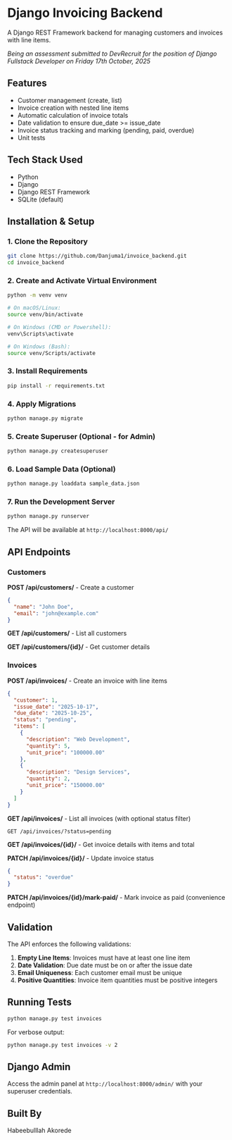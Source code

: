 # Django Invoicing Backend

A Django REST Framework backend for managing customers and invoices with line items.

_Being an assessment submitted to DevRecruit for the position of Django Fullstack Developer on Friday 17th October, 2025_

## Features
- Customer management (create, list)
- Invoice creation with nested line items
- Automatic calculation of invoice totals
- Date validation to ensure due_date >= issue_date
- Invoice status tracking and marking (pending, paid, overdue)
- Unit tests

## Tech Stack Used

- Python 
- Django
- Django REST Framework
- SQLite (default)

## Installation & Setup

### 1. Clone the Repository
```bash
git clone https://github.com/Danjuma1/invoice_backend.git
cd invoice_backend
```

### 2. Create and Activate Virtual Environment
```bash
python -m venv venv

# On macOS/Linux:
source venv/bin/activate

# On Windows (CMD or Powershell):
venv\Scripts\activate

# On Windows (Bash):
source venv/Scripts/activate
```

### 3. Install Requirements
```bash
pip install -r requirements.txt
```

### 4. Apply Migrations
```bash
python manage.py migrate
```

### 5. Create Superuser (Optional - for Admin)
```bash
python manage.py createsuperuser
```

### 6. Load Sample Data (Optional)
```bash
python manage.py loaddata sample_data.json
```

### 7. Run the Development Server
```bash
python manage.py runserver
```

The API will be available at `http://localhost:8000/api/`

## API Endpoints

### Customers

**POST /api/customers/** - Create a customer
```json
{
  "name": "John Doe",
  "email": "john@example.com"
}
```

**GET /api/customers/** - List all customers

**GET /api/customers/{id}/** - Get customer details

### Invoices

**POST /api/invoices/** - Create an invoice with line items
```json
{
  "customer": 1,
  "issue_date": "2025-10-17",
  "due_date": "2025-10-25",
  "status": "pending",
  "items": [
    {
      "description": "Web Development",
      "quantity": 5,
      "unit_price": "100000.00"
    },
    {
      "description": "Design Services",
      "quantity": 2,
      "unit_price": "150000.00"
    }
  ]
}
```

**GET /api/invoices/** - List all invoices (with optional status filter)
```
GET /api/invoices/?status=pending
```

**GET /api/invoices/{id}/** - Get invoice details with items and total

**PATCH /api/invoices/{id}/** - Update invoice status
```json
{
  "status": "overdue"
}
```

**PATCH /api/invoices/{id}/mark-paid/** - Mark invoice as paid (convenience endpoint)

## Validation

The API enforces the following validations:

1. **Empty Line Items**: Invoices must have at least one line item
2. **Date Validation**: Due date must be on or after the issue date
3. **Email Uniqueness**: Each customer email must be unique
4. **Positive Quantities**: Invoice item quantities must be positive integers

## Running Tests

```bash
python manage.py test invoices
```

For verbose output:
```bash
python manage.py test invoices -v 2
```


## Django Admin

Access the admin panel at `http://localhost:8000/admin/` with your superuser credentials.

## Built By

Habeebulllah Akorede 
